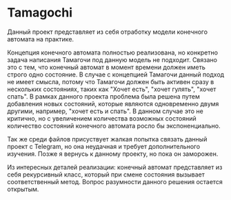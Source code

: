 # Tamagochi

Данный проект представляет из себя отработку модели конечного автомата на практике. 

Концепция конечного автомата полностью реализована, но конкретно задача написания Тамагочи под данную модель не подходит. 
Связано это с тем, что конечный автомат в момент времени должен иметь строго одно состояние. В случае с концепцией Тамагочи данный подход 
не имеет смысла, потому что Тамагочи должен быть активен сразу в нескольких состояниях, таких как "Хочет есть", "хочет гулять", "хочет спать".
В рамках данного проекта проблема была решена путем добавления новых состояний, которые являются одновременно двумя другими, например, 
"хочет есть и спать". В данном случае это не критично, но с увеличением количества возможных состояний количество состояний конечного автомата росло бы экспоненциально.

Так же среди файлов присуствует жалкая попытка связать данный проект с Telegram, но она неудачная и требует дополнительного изучения. 
Позже я вернусь к данному проекту, но пока он заморожен.

Из интересных деталей реализации: конечный автомат представляет из себя рекурсивный класс, который при смене состояния вызывает соответственный метод. 
Вопрос разумности данного решения остается открытым. 
